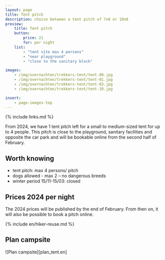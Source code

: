 ```yaml
---
layout: page
title: Tent pitch
description: choice between a tent pitch of 7x8 or 10x8
preview:
    title: Tent pitch
    button:
        price: 21
        for: per night     
    list:
        - "tent site max 4 persons"
        - "near playground"
        - "close to the sanitary block"

images:
    - /img/overnachten/trekkers-tent/tent-08.jpg
    - /img/overnachten/trekkers-tent/tent-01.jpg
    - /img/overnachten/trekkers-tent/tent-03.jpg
    - /img/overnachten/trekkers-tent/tent-10.jpg

insert:
    - page-images-top
---
```

{% include links.md %}

From 2024, we have 1 tent pitch left for a small to medium-sized tent for up to 4 people. This pitch is close to the playground, sanitary facilities and opposite the car park and will be bookable online from the second half of February.


## Worth knowing

- tent pitch: max 4 persons/ pitch
- dogs allowed - max 2 – no dangerous breeds
- winter period 15/11-15/03: closed

## Prices 2024 per night

The 2024 prices will be published by the end of February. From then on, it will also be possible to book a pitch online.

<!-- // START VERBERGEN
### Tent pitch 7x8m

NUMBER OF PERSONS | LOW SEASON | HIGH SEASON      
:-------------:|:-----------:|:-----------:|
1 person      |€ 21          |€ 24    
2 persons     |€ 23          |€ 26         
3 persons     |€ 25          |€ 28
4 persons     |€ 27          |€ 30

### Tent pitch 10x8m

NUMBER OF PERSONS | LOW SEASON | HIGH SEASON      
:-------------:|:-----------:|:-----------:|
1 person      |€ 23          |€ 29   
2 persons     |€ 25          |€ 31
3 persons     |€ 27          |€ 33
4 persons     |€ 29          |€ 35   
5 persons     |€ 31          |€ 37
6 persons     |€ 33          |€ 39

* 15/7 - 15/8: upon reservation as from 7 nights
* high season: Easter holiday - July - August - long weekends
// END VERBERGEN -->

{% include en/hiker-reuse.md %}


## Plan campsite

![Plan campsite][plan_tent.en]
